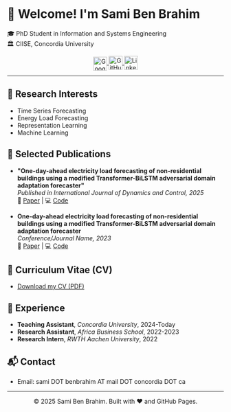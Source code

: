 <link rel="stylesheet" href="https://cdnjs.cloudflare.com/ajax/libs/font-awesome/6.4.2/css/all.min.css">
<link rel="stylesheet" href="assets/style.css">

<!-- 
<div align="center">
 <h1></h1>
</div>
-->
# 👋 Welcome! I'm **Sami Ben Brahim**

🎓 PhD Student in Information and Systems Engineering  
🏛️ CIISE, Concordia University  

<!-- Social Icons -->
<div style="text-align: center;">
<a href="https://scholar.google.com/citations?hl=fr&user=JeOYd2EAAAAJ" target="_blank" class="social-icon">
<img src="https://upload.wikimedia.org/wikipedia/commons/thumb/c/c7/Google_Scholar_logo.svg/32px-Google_Scholar_logo.svg.png" alt="Google Scholar" width="32" style="vertical-align: middle; margin-bottom: -4px;">
</a>
<a href="https://github.com/lear-ner97" target="_blank" class="social-icon">
<img src="https://cdn.jsdelivr.net/gh/devicons/devicon/icons/github/github-original.svg" width="32" alt="GitHub" style="vertical-align: middle;">
</a>
<a href="https://ca.linkedin.com/in/sami-ben-brahim" target="_blank" class="social-icon">
<img src="https://cdn.jsdelivr.net/npm/simple-icons@v7/icons/linkedin.svg" width="32" alt="LinkedIn" style="vertical-align: middle;">
</a>
<a href="https://medium.com/@sami.benbrahim" target="_blank" class="social-icon">
<i class="fab fa-medium fa-2x" style="vertical-align: middle;"></i>
</a>
</div>



<!--
## 🧑‍💻 About Me

I am a PhD student at Concordia University. 
-->
---

## 🧠 Research Interests

- Time Series Forecasting
- Energy Load Forecasting
- Representation Learning
- Machine Learning
  

## 📄 Selected Publications

- **"One-day-ahead electricity load forecasting of non-residential buildings using a modified Transformer-BiLSTM adversarial domain adaptation forecaster"**  
_Published in International Journal of Dynamics and Control, 2025_  
🔗 [Paper](https://doi.org/10.1007/s40435-025-01701-x) | 💻 [Code](https://github.com/lear-ner97/Transformer-LSTM-DAF)


- **One-day-ahead electricity load forecasting of non-residential buildings using a modified Transformer-BiLSTM adversarial domain adaptation forecaster**  
_Conference/Journal Name, 2023_  
🔗 [Paper](https://ieeexplore.ieee.org/document/9765941) | 💻 [Code](https://github.com/lear-ner97/gas_demand_forecasting) 


## 📄 Curriculum Vitae (CV)

- [Download my CV (PDF)](cv_Sami_2025.pdf)

## 💼 Experience
- **Teaching Assistant**, *Concordia University*, 2024-Today
- **Research Assistant**, *Africa Business School*, 2022-2023
- **Research Intern**, *RWTH Aachen University*, 2022


## 📬 Contact

- Email: sami DOT benbrahim AT mail DOT concordia DOT ca  

<!-- Add this at the end of your file -->
---

<p align="center">
  © 2025 Sami Ben Brahim. Built with ❤️ and GitHub Pages.
</p>
<!--
<style>
a { margin: 0 10px; text-decoration: none; }
</style>
-->
